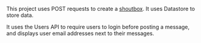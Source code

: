 This project uses POST requests to create a
[shoutbox](https://en.wikipedia.org/wiki/Shoutbox). It uses Datastore to store
data.

It uses the Users API to require users to login before posting a message, and
displays user email addresses next to their messages.
